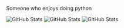 Someone who enjoys doing python

![GitHub Stats](https://github-readme-stats.vercel.app/api?username=Leva1ev&theme=tokyonight&show_icons=true&hide_border=true&count_private=true)
![GitHub Stats](https://github-readme-stats.vercel.app/api/top-langs/?username=Leva1ev&theme=tokyonight&show_icons=true&hide_border=true&layout=compact)
![GitHub Stats](https://github-readme-streak-stats.herokuapp.com/?user=Leva1ev&theme=tokyonight&hide_border=true)
